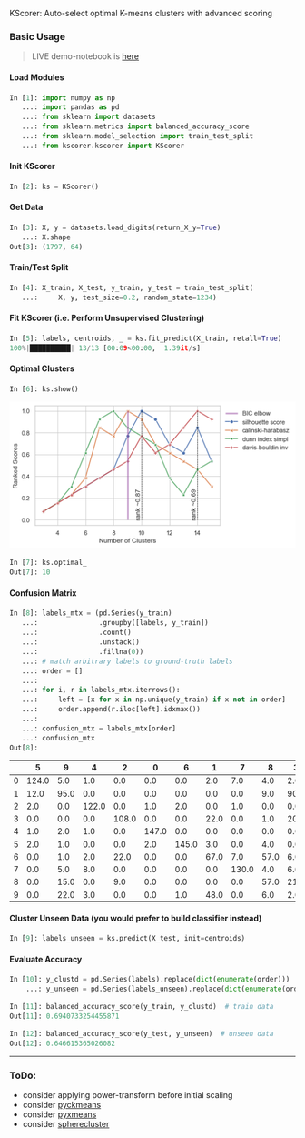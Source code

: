 KScorer: Auto-select optimal K-means clusters with advanced scoring

### Basic Usage

> LIVE demo-notebook is [here](https://jovian.com/wldmrgml/kscorer-demo)

#### Load Modules
```python
In [1]: import numpy as np
   ...: import pandas as pd
   ...: from sklearn import datasets
   ...: from sklearn.metrics import balanced_accuracy_score
   ...: from sklearn.model_selection import train_test_split
   ...: from kscorer.kscorer import KScorer
```
#### Init KScorer
```python
In [2]: ks = KScorer()
```
#### Get Data
```python
In [3]: X, y = datasets.load_digits(return_X_y=True)
   ...: X.shape
Out[3]: (1797, 64)
```
#### Train/Test Split
```python
In [4]: X_train, X_test, y_train, y_test = train_test_split(
   ...:     X, y, test_size=0.2, random_state=1234)
```
#### Fit KScorer (i.e. Perform Unsupervised Clustering)
```python
In [5]: labels, centroids, _ = ks.fit_predict(X_train, retall=True)
100%|██████████| 13/13 [00:09<00:00,  1.39it/s]
```
#### Optimal Clusters
```python
In [6]: ks.show()
```
![image](https://github.com/woldemarg/kscorer/blob/main/demo/digits_demo.png?raw=true)

```python
In [7]: ks.optimal_
Out[7]: 10
```
#### Confusion Matrix
```python
In [8]: labels_mtx = (pd.Series(y_train)
   ...:               .groupby([labels, y_train])
   ...:               .count()
   ...:               .unstack()
   ...:               .fillna(0))
   ...: # match arbitrary labels to ground-truth labels
   ...: order = []
   ...: 
   ...: for i, r in labels_mtx.iterrows():
   ...:     left = [x for x in np.unique(y_train) if x not in order]
   ...:     order.append(r.iloc[left].idxmax())
   ...: 
   ...: confusion_mtx = labels_mtx[order]
   ...: confusion_mtx
Out[8]:
```
|   	| 5     	| 9    	| 4     	| 2     	| 0     	| 6     	| 1    	| 7     	| 8    	| 3    	|
|---	|-------	|------	|-------	|-------	|-------	|-------	|------	|-------	|------	|------	|
| 0 	| 124.0 	| 5.0  	| 1.0   	| 0.0   	| 0.0   	| 0.0   	| 2.0  	| 7.0   	| 4.0  	| 2.0  	|
| 1 	| 12.0  	| 95.0 	| 0.0   	| 0.0   	| 0.0   	| 0.0   	| 0.0  	| 0.0   	| 9.0  	| 90.0 	|
| 2 	| 2.0   	| 0.0  	| 122.0 	| 0.0   	| 1.0   	| 2.0   	| 0.0  	| 1.0   	| 0.0  	| 0.0  	|
| 3 	| 0.0   	| 0.0  	| 0.0   	| 108.0 	| 0.0   	| 0.0   	| 22.0 	| 0.0   	| 1.0  	| 20.0 	|
| 4 	| 1.0   	| 2.0  	| 1.0   	| 0.0   	| 147.0 	| 0.0   	| 0.0  	| 0.0   	| 0.0  	| 0.0  	|
| 5 	| 2.0   	| 1.0  	| 0.0   	| 0.0   	| 2.0   	| 145.0 	| 3.0  	| 0.0   	| 4.0  	| 0.0  	|
| 6 	| 0.0   	| 1.0  	| 2.0   	| 22.0  	| 0.0   	| 0.0   	| 67.0 	| 7.0   	| 57.0 	| 6.0  	|
| 7 	| 0.0   	| 5.0  	| 8.0   	| 0.0   	| 0.0   	| 0.0   	| 0.0  	| 130.0 	| 4.0  	| 6.0  	|
| 8 	| 0.0   	| 15.0 	| 0.0   	| 9.0   	| 0.0   	| 0.0   	| 0.0  	| 0.0   	| 57.0 	| 21.0 	|
| 9 	| 0.0   	| 22.0 	| 3.0   	| 0.0   	| 0.0   	| 1.0   	| 48.0 	| 0.0   	| 6.0  	| 2.0  	|
#### Cluster Unseen Data (you would prefer to build classifier instead)
```python
In [9]: labels_unseen = ks.predict(X_test, init=centroids)
```
#### Evaluate Accuracy
```python
In [10]: y_clustd = pd.Series(labels).replace(dict(enumerate(order)))
    ...: y_unseen = pd.Series(labels_unseen).replace(dict(enumerate(order)))
```
```python
In [11]: balanced_accuracy_score(y_train, y_clustd)  # train data
Out[11]: 0.6940733254455871
```
```python
In [12]: balanced_accuracy_score(y_test, y_unseen)  # unseen data
Out[12]: 0.646615365026082
```
___

### ToDo:
- consider applying power-transform before initial scaling
- consider [pyckmeans](https://pypi.org/project/pyckmeans)
- consider [pyxmeans](https://github.com/mynameisfiber/pyxmeans)
- consider [spherecluster](https://github.com/jasonlaska/spherecluster)